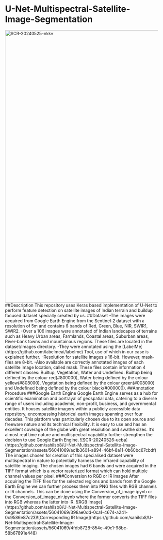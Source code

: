 # U-Net-Multispectral-Satellite-Image-Segmentation
<img width="894" alt="SCR-20240525-nkkv" src="https://github.com/sahilsb8/U-Net-Multispectral-Satellite-Image-Segmentation/assets/56041069/a4397099-a0eb-4797-a8fb-479d1a730a39">
##Description
This repository uses Keras based implementation of U-Net to perform feature detection on satellite images of Indian terrain and buildup focused dataset specially created by us.
##Dataset
-The images were acquired from Google Earth Engine from the Sentinel-2 dataset with a resolution of 5m and contains 6 bands of Red, Green, Blue, NIR, SWIR1, SWIR2.
-Over a 106 images were annotated of Indian landscapes of terrains such as Heavy Urban areas, Farmlands, Coastal areas, Suburban areas, River-bank towns and mountainous regions. These files are located in the dataset/images directory.
-They were annotated using the [LabelMe](https://github.com/labelmeai/labelme) Tool, use of which in our case is explained further.
-Resolution for satellite images s 16-bit. However, mask-files are 8-bit.
-Also available are correctly annotated images of each satellite image location, called mask. These files contain information 4 different classes: Builtup, Vegetation, Water and Undefined. Builtup being defined by the colour red(#800000), Water being defined by the colour yellow(#808000), Vegetation being defined by the colour green(#008000) and Undefined being defined by the colour black(#000000).
##Annotation Procedure
###Google Earth Engine
Google Earth Engine serves as a hub for scientific examination and portrayal of geospatial data, catering to a diverse range of users including academic, non-profit, business, and governmental entities. It houses satellite imagery within a publicly accessible data repository, encompassing historical earth images spanning over four decades. This platform was particularly chosen due to its open source and freeware nature and its technical flexibility. It is easy to use and has an excellent coverage of the globe with great resolution and swathe sizes. It’s almost real time nature and multispectral capability further strengthen the decision to use Google Earth Engine.
![SCR-20240526-ucba](https://github.com/sahilsb8/U-Net-Multispectral-Satellite-Image-Segmentation/assets/56041069/ac1b3601-a894-46bf-8a11-0b60bc67cbdf)
The images chosen for creation of this specialised dataset were multispectral in nature to potentially harness the infrared capability of satellite imaging. The chosen images had 6 bands and were acquired in the TIFF format which is a vector rasterized format which can hold multiple channel values per pixel.
###Conversion to RGB or IR Images
After acquiring the TIFF files for the selected regions and bands from the Google Earth Engine we can further process them into PNG files with RGB channels or IR channels. This can be done using the Conversion_of_image.ipynb or the Conversion_of_image_nir.ipynb where the former converts the TIFF files into RGB whereas the latter into IR. 
![RGB Image](https://github.com/sahilsb8/U-Net-Multispectral-Satellite-Image-Segmentation/assets/56041069/398ae0dd-0ca1-4674-a241-0c9586e87c23)![Corresponding IR Image](https://github.com/sahilsb8/U-Net-Multispectral-Satellite-Image-Segmentation/assets/56041069/4fdb8728-854e-49c1-98bc-58b67891e448)

